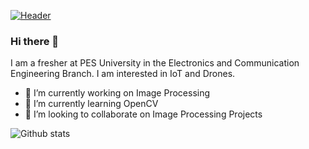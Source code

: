 [![Header](https://raw.githubusercontent.com/MartinHeinz/<OWNER>/<OWNER>/readme_header.png "Header")](https://some-url.dev/)

### Hi there 👋

I am a fresher at PES University in the Electronics and Communication Engineering Branch. I am interested in IoT and Drones.

- 🔭 I’m currently working on Image Processing
- 🌱 I’m currently learning OpenCV
- 👯 I’m looking to collaborate on Image Processing Projects

![Github stats](https://github-readme-stats.vercel.app/api?username=jacob-02)
